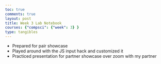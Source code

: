 ```yaml
---
toc: true
comments: true
layout: post
title: Week 3 Lab Notebook
courses: {"compsci": {"week": 3} }
type: tangibles
---
```

- Prepared for pair showcase
- Played around with the JS input hack and customized it 
- Practiced presentation for partner showcase over zoom with my partner